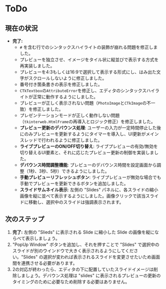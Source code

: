 # ToDo

## 現在の状況

*   **完了:**
    *   `#` を含む行でのシンタックスハイライトの装飾が崩れる問題を修正しました。
    *   プレビューを独立させ、イメージをタイル状に縦並びで表示する方式を再実装しました。
    *   プレビューを4:3もしくは16:9で選択して表示する形式にし、はみ出た文字がスクロールしないように修正しました。
    *   番号付き箇条書きの表示を修正しました。
    *   `CTkTextbox`の`AttributeError`を修正し、エディタのシンタックスハイライトが正常に動作するようにしました。
    *   プレビューが正しく表示されない問題（`PhotoImage`と`CTkImage`の不一致）を修正しました。
    *   プレゼンテーションモードが正しく動作しない問題（`tkinterweb.HtmlFrame`の再導入とロジック修正）を修正しました。
    *   **プレビュー更新のデバウンス処理**: ユーザーの入力が一定時間停止した後にのみプレビューを更新するようにタイマーを導入し、UI更新がメインスレッドで行われるように修正しました。
    *   **ライブプレビューのON/OFF切り替え**: ライブプレビューの有効/無効を切り替えるUI要素と、それに応じたプレビュー更新の制御を実装しました。
    *   **デバウンス時間調整機能**: プレビューのデバウンス時間を設定画面から調整（1秒、3秒、5秒）できるようにしました。
    *   **手動プレビューリフレッシュボタン**: ライブプレビューが無効な場合でも手動でプレビューを更新できるボタンを追加しました。
    *   **スライドサムネイル表示**: 左側の "Slides" パネルに、各スライドの縮小画像を縦に並べて表示するようにしました。画像クリックで該当スライドに移動し、選択中のスライドは強調表示されます。

## 次のステップ

1.  **完了:** 左側の "Slieds" に表示される Slide に縮小した Slide の画像を縦にならべて表示しましょう。
2.  "PopUp Window" ボタンを追加し、それを押すことで "Slides" で選択中のスライドが別のウインドウで大きく表示されるようにしてください。"Slides" の選択が変われば表示されるスライドを変更させたいため画面間を連携させる必要があります。
3.  2の対応が終わったら、エディタの下に配置していたスライドイメージは削除しましょう。デバウンス処理は "slides" に表示されるプレビューの更新のタイミングのために必要なため削除する必要はありません。
